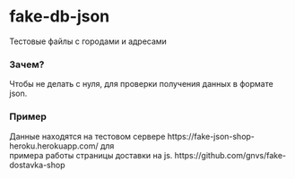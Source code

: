 # fake-db-json
<p>Тестовые файлы с городами и адресами</p>

### Зачем?
<p>Чтобы не делать с нуля, для проверки получения данных в формате json.</p>

### Пример
<p>Данные находятся на тестовом сервере https://fake-json-shop-heroku.herokuapp.com/ для <br>
примера работы страницы доставки на js. https://github.com/gnvs/fake-dostavka-shop</p>
